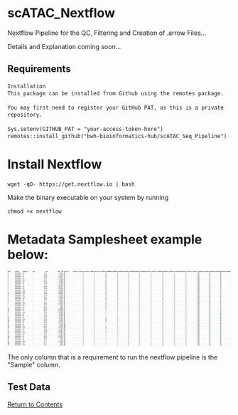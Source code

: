 # scATAC_Nextflow

Nextflow Pipeline for the QC, Filtering and Creation of .arrow Files...

Details and Explanation coming soon...
## Requirements

```
Installation
This package can be installed from Github using the remotes package.

You may first need to register your GitHub PAT, as this is a private repository.

Sys.setenv(GITHUB_PAT = "your-access-token-here")
remotes::install_github("bwh-bioinformatics-hub/scATAC_Seq_Pipeline")
```
# Install Nextflow
```
wget -qO- https://get.nextflow.io | bash
```
Make the binary executable on your system by running
```
chmod +x nextflow
```


# Metadata Samplesheet example below:
<img src="https://github.com/bwh-bioinformatics-hub/scATAC_Nextflow/blob/main/example_samplesheet.png" width=125% height=90%>

The only column that is a requirement to run the nextflow pipeline is the "Sample" column. 

## Test Data


[Return to Contents](#contents)


